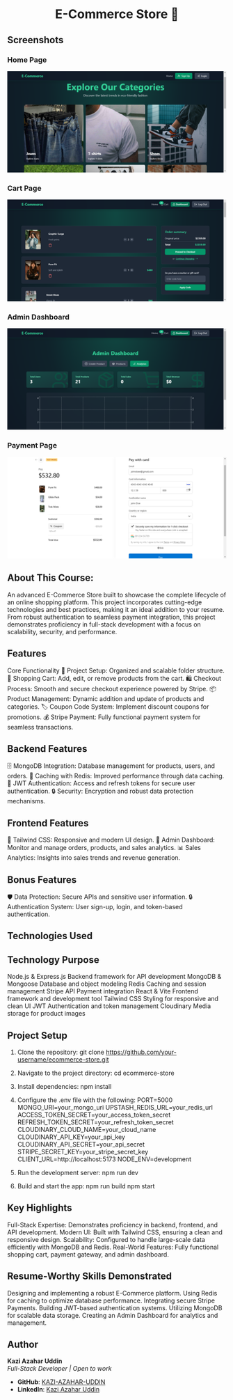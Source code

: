 <h1 align="center">E-Commerce Store 🛒</h1>


## Screenshots

### Home Page
![Home Page](/frontend/public/home-page.png)

### Cart Page
![Product Page](/frontend/public/cart-section.png)

### Admin Dashboard
![Admin Dashboard](/frontend/public/dashboard.png)

### Payment Page
![Payment Page](/frontend/public/payment-page.png)


## About This Course:
An advanced E-Commerce Store built to showcase the complete lifecycle of an online shopping platform. This project incorporates cutting-edge technologies and best practices, making it an ideal addition to your resume. From robust authentication to seamless payment integration, this project demonstrates proficiency in full-stack development with a focus on scalability, security, and performance.


## Features
Core Functionality
🚀 Project Setup: Organized and scalable folder structure.
🛒 Shopping Cart: Add, edit, or remove products from the cart.
🛍️ Checkout Process: Smooth and secure checkout experience powered by Stripe.
📦 Product Management: Dynamic addition and update of products and categories.
🏷️ Coupon Code System: Implement discount coupons for promotions.
💰 Stripe Payment: Fully functional payment system for seamless transactions.

## Backend Features
🗄️ MongoDB Integration: Database management for products, users, and orders.
🚀 Caching with Redis: Improved performance through data caching.
🔑 JWT Authentication: Access and refresh tokens for secure user authentication.
🔒 Security: Encryption and robust data protection mechanisms.

## Frontend Features
🎨 Tailwind CSS: Responsive and modern UI design.
👑 Admin Dashboard: Monitor and manage orders, products, and sales analytics.
📊 Sales Analytics: Insights into sales trends and revenue generation.

## Bonus Features
🛡️ Data Protection: Secure APIs and sensitive user information.
🔒 Authentication System: User sign-up, login, and token-based authentication.

## Technologies Used
## Technology	Purpose
Node.js & Express.js	Backend framework for API development
MongoDB & Mongoose	Database and object modeling
Redis	Caching and session management
Stripe API	Payment integration
React & Vite	Frontend framework and development tool
Tailwind CSS	Styling for responsive and clean UI
JWT	Authentication and token management
Cloudinary	Media storage for product images

## Project Setup
1. Clone the repository:
git clone https://github.com/your-username/ecommerce-store.git

2. Navigate to the project directory:
cd ecommerce-store

3. Install dependencies:
npm install

4. Configure the .env file with the following:
PORT=5000
MONGO_URI=your_mongo_uri
UPSTASH_REDIS_URL=your_redis_url
ACCESS_TOKEN_SECRET=your_access_token_secret
REFRESH_TOKEN_SECRET=your_refresh_token_secret
CLOUDINARY_CLOUD_NAME=your_cloud_name
CLOUDINARY_API_KEY=your_api_key
CLOUDINARY_API_SECRET=your_api_secret
STRIPE_SECRET_KEY=your_stripe_secret_key
CLIENT_URL=http://localhost:5173
NODE_ENV=development

5. Run the development server:
npm run dev

6. Build and start the app:
npm run build
npm start


## Key Highlights
Full-Stack Expertise: Demonstrates proficiency in backend, frontend, and API development.
Modern UI: Built with Tailwind CSS, ensuring a clean and responsive design.
Scalability: Configured to handle large-scale data efficiently with MongoDB and Redis.
Real-World Features: Fully functional shopping cart, payment gateway, and admin dashboard.


## Resume-Worthy Skills Demonstrated
Designing and implementing a robust E-Commerce platform.
Using Redis for caching to optimize database performance.
Integrating secure Stripe Payments.
Building JWT-based authentication systems.
Utilizing MongoDB for scalable data storage.
Creating an Admin Dashboard for analytics and management.

## Author
**Kazi Azahar Uddin**  
*Full-Stack Developer | Open to work*  

- **GitHub**: [KAZI-AZAHAR-UDDIN](https://github.com/KAZI-AZAHAR-UDDIN)  
- **LinkedIn**: [Kazi Azahar Uddin](https://www.linkedin.com/in/kazi-azahar-uddin-8b879b205/)  

